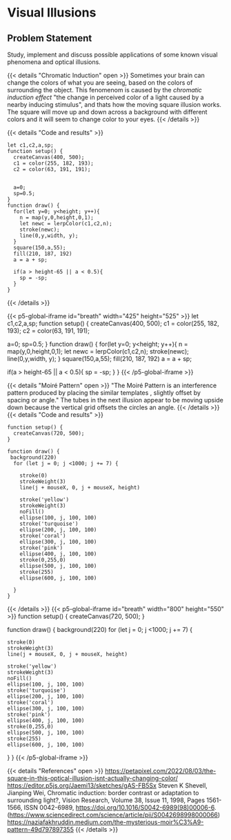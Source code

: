 # Visual Illusions

## Problem Statement

Study, implement and discuss possible applications of some known visual phenomena and optical illusions.



{{< details "Chromatic Induction" open >}}
Sometimes your brain can change the colors of what you are seeing, based on the colors of surrounding the object. This fenomenom is caused by the *chromatic induction effect* "the change in perceived color of a light caused by a nearby inducing stimulus", and thats how the moving square illusion works. The square will move up and down across a background with different colors and it will seem to change color to your eyes. 
{{< /details >}}

{{< details "Code and results" >}}
```tpl
let c1,c2,a,sp;
function setup() {
  createCanvas(400, 500);
  c1 = color(255, 182, 193);
  c2 = color(63, 191, 191);
  
  
  a=0;
  sp=0.5;
}
function draw() {
  for(let y=0; y<height; y++){
    n = map(y,0,height,0,1);
    let newc = lerpColor(c1,c2,n);
    stroke(newc);
    line(0,y,width, y);
  }
  square(150,a,55);
  fill(210, 187, 192)
  a = a + sp;
 
  if(a > height-65 || a < 0.5){
    sp = -sp;
  }
}

```
{{< /details >}}


{{< p5-global-iframe id="breath" width="425" height="525" >}}
let c1,c2,a,sp;
function setup() {
  createCanvas(400, 500);
  c1 = color(255, 182, 193);
  c2 = color(63, 191, 191);
  
  
  a=0;
  sp=0.5;
}
function draw() {
  for(let y=0; y<height; y++){
    n = map(y,0,height,0,1);
    let newc = lerpColor(c1,c2,n);
    stroke(newc);
    line(0,y,width, y);
  }
  square(150,a,55);
  fill(210, 187, 192)
  a = a + sp;
 
  if(a > height-65 || a < 0.5){
    sp = -sp;
  }
}
{{< /p5-global-iframe  >}}

{{< details "Moiré Pattern" open >}}
"The Moiré Pattern is an interference pattern produced by placing the similar templates , slightly offset by spacing or angle." The tubes in the next illusion appear to be moving upside down because the vertical grid offsets the circles an angle.
{{< /details >}}
{{< details "Code and results" >}}
```tpl
function setup() {
  createCanvas(720, 500);
}

function draw() {
 background(220)
  for (let j = 0; j <1000; j += 7) {
  
    stroke(0)
    strokeWeight(3)
    line(j + mouseX, 0, j + mouseX, height)

    stroke('yellow')
    strokeWeight(3)
    noFill()
    ellipse(100, j, 100, 100)
    stroke('turquoise')
    ellipse(200, j, 100, 100)
    stroke('coral')
    ellipse(300, j, 100, 100)
    stroke('pink')
    ellipse(400, j, 100, 100)
    stroke(0,255,0)
    ellipse(500, j, 100, 100)
    stroke(255)
    ellipse(600, j, 100, 100)   
 
  }
}
```
{{< /details >}}
{{< p5-global-iframe id="breath" width="800" height="550" >}}
function setup() {
  createCanvas(720, 500);
}

function draw() {
 background(220)
  for (let j = 0; j <1000; j += 7) {
  
    stroke(0)
    strokeWeight(3)
    line(j + mouseX, 0, j + mouseX, height)

    stroke('yellow')
    strokeWeight(3)
    noFill()
    ellipse(100, j, 100, 100)
    stroke('turquoise')
    ellipse(200, j, 100, 100)
    stroke('coral')
    ellipse(300, j, 100, 100)
    stroke('pink')
    ellipse(400, j, 100, 100)
    stroke(0,255,0)
    ellipse(500, j, 100, 100)
    stroke(255)
    ellipse(600, j, 100, 100)   
 
  }
}
{{< /p5-global-iframe  >}}

{{< details "References" open >}}
  https://petapixel.com/2022/08/03/the-square-in-this-optical-illusion-isnt-actually-changing-color/
  https://editor.p5js.org/Jaemi13/sketches/gAS-FB5Sx
  Steven K Shevell, Jianping Wei,
  Chromatic induction: border contrast or adaptation to surrounding light?,
  Vision Research,
  Volume 38, Issue 11,
  1998,
  Pages 1561-1566,
  ISSN 0042-6989,
  https://doi.org/10.1016/S0042-6989(98)00006-6.
  (https://www.sciencedirect.com/science/article/pii/S0042698998000066)
  https://naziafakhruddin.medium.com/the-mysterious-moir%C3%A9-pattern-49d797897355
{{< /details >}}